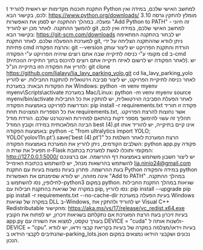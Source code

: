 t
התקנת תוכנות מקדימות
יש ראשית להוריד Python למחשב האישי שלכם, במידה ואין לכם, בקישור הבא:
https://www.python.org/downloads/
מומלץ להתקין גרסה 3.10 ומעלה. במהלך ההתקנה יש לסמן את האפשרות "Add Python to PATH" - זה חיוני להמשך ההתקנה.
לאחר מכן יש להוריד git למחשב האישי שלכם, במידה ואין לכם, בקישור הבא:
https://git-scm.com/downloads
יש לבחור בהתקנה המתאימה למערכת ההפעלה שלכם. לאחר התקנת git, ניתן לוודא שההתקנה הצליחה על ידי פתיחת cmd והרצת הפקודה:
git --version
הורדת והתקנת הפרויקט
יש ליצור עותק מקומי ע"י כניסה לתיקייה שבה אתם רוצים שיהיה הפרויקט ע"י הפקודה cd ב-cmd (לאחר הפקודה יש לרשום לאיזה תיקייה אתם רוצים להיכנס בתוך התיקייה הנוכחית). יש להריץ את הפקודה הזו בתיקייה הנ"ל:
git clone https://github.com/lialavy/lia_lavy_parking_yolo.git
cd lia_lavy_parking_yolo
לאחר כניסה לתיקיית הפרויקט, יש ליצור סביבה וירטואלית להתקנת החבילות. יש להריץ את הפקודות הבאות:
במערכת Windows:
python -m venv myenv
myenv\Scripts\activate
במערכת Mac/Linux:
python -m venv myenv
source myenv/bin/activate
לאחר הפעלת הסביבה הוירטואלית, יש להתקין את כל החבילות הנדרשות לפרויקט באמצעות הפקודה:
pip install -r requirements.txt
פקודה זו תוריד את כל הספריות המצוינות תחת requirements.txt, אשר נחוצות להרצת הפרויקט. תהליך זה עשוי להימשך מספר דקות בהתאם למהירות האינטרנט שלכם.
הורדת מודל הבינה המלאכותית
במידה וקובץ המודל best (4).pt אינו קיים בתיקייה, יש להוריד אותו באמצעות הפקודה:
python -c "from ultralytics import YOLO; YOLO('yolov11n.pt').save('best (4).pt')"
הרצת המערכת
לאחר השלמת כל השלבים הקודמים, ניתן להריץ את המערכת באמצעות הפקודה:
python app.py
פקודה זו תפעיל את שרת ה-Flask המקומי ותוכלו לגשת למערכת בכתובת:
http://127.0.0.1:5000/
יש ליצור חשבון משתמש באמצעות דף ההרשמה. אם ברצונכם להשתמש בהרשאות מנהל, יש להשתמש בכתובת האימייל lia.ninio24@gmail.com בעת ההרשמה.
פתרון בעיות נפוצות
בעיות עם התקנת Python
במידה והפקודה python אינה מזוהה, יש לוודא שסימנתם את האפשרות "Add to PATH" במהלך ההתקנה. לחילופין, נסו להשתמש ב-python3 במקום python.
שגיאות במהלך התקנת החבילות
במקרה של שגיאות בהתקנת חבילות עם pip, נסו להריץ:
pip install --upgrade pip
pip install -r requirements.txt --no-cache-dir
בעיות הפעלה במערכת Windows
במקרה של שגיאות DLL ב-Windows, יש להוריד ולהתקין את Visual C++ Redistributable מהקישור:
https://aka.ms/vs/17/release/vc_redist.x64.exe
בעיות זיכרון בעת הרצת המערכת
אם נתקלתם בשגיאות זיכרון, יש לפתוח את הקובץ app.py בעורך טקסט, למצוא את השורה עם DEVICE = "cuda" ולשנות אותה ל-DEVICE = "cpu".
בעיות וידאו/מצלמה
במקרה של בעיות בקריאת קבצי וידאו, יש לוודא שהנתיבים לקבצי הוידאו ב-parking_lots.json נכונים ושקבצי הוידאו נמצאים במקום הנכון.
